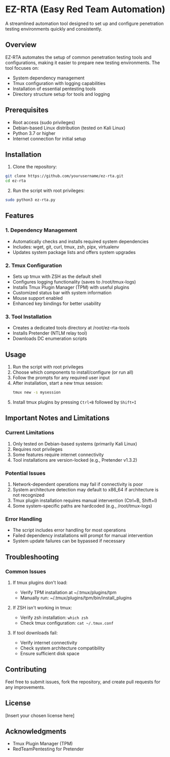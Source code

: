 # EZ-RTA (Easy Red Team Automation)

A streamlined automation tool designed to set up and configure penetration testing environments quickly and consistently.

## Overview

EZ-RTA automates the setup of common penetration testing tools and configurations, making it easier to prepare new testing environments. The tool focuses on:

- System dependency management
- Tmux configuration with logging capabilities
- Installation of essential pentesting tools
- Directory structure setup for tools and logging

## Prerequisites

- Root access (sudo privileges)
- Debian-based Linux distribution (tested on Kali Linux)
- Python 3.7 or higher
- Internet connection for initial setup

## Installation

1. Clone the repository:
```bash
git clone https://github.com/yourusername/ez-rta.git
cd ez-rta
```

2. Run the script with root privileges:
```bash
sudo python3 ez-rta.py
```

## Features

### 1. Dependency Management
- Automatically checks and installs required system dependencies
- Includes: wget, git, curl, tmux, zsh, pipx, virtualenv
- Updates system package lists and offers system upgrades

### 2. Tmux Configuration
- Sets up tmux with ZSH as the default shell
- Configures logging functionality (saves to /root/tmux-logs)
- Installs Tmux Plugin Manager (TPM) with useful plugins
- Customized status bar with system information
- Mouse support enabled
- Enhanced key bindings for better usability

### 3. Tool Installation
- Creates a dedicated tools directory at /root/ez-rta-tools
- Installs Pretender (NTLM relay tool)
- Downloads DC enumeration scripts

## Usage

1. Run the script with root privileges
2. Choose which components to install/configure (or run all)
3. Follow the prompts for any required user input
4. After installation, start a new tmux session:
   ```bash
   tmux new -s mysession
   ```
5. Install tmux plugins by pressing `Ctrl+B` followed by `Shift+I`

## Important Notes and Limitations

### Current Limitations
1. Only tested on Debian-based systems (primarily Kali Linux)
2. Requires root privileges
3. Some features require internet connectivity
4. Tool installations are version-locked (e.g., Pretender v1.3.2)

### Potential Issues
1. Network-dependent operations may fail if connectivity is poor
2. System architecture detection may default to x86_64 if architecture is not recognized
3. Tmux plugin installation requires manual intervention (Ctrl+B, Shift+I)
4. Some system-specific paths are hardcoded (e.g., /root/tmux-logs)

### Error Handling
- The script includes error handling for most operations
- Failed dependency installations will prompt for manual intervention
- System update failures can be bypassed if necessary

## Troubleshooting

### Common Issues
1. If tmux plugins don't load:
   - Verify TPM installation at ~/.tmux/plugins/tpm
   - Manually run: ~/.tmux/plugins/tpm/bin/install_plugins

2. If ZSH isn't working in tmux:
   - Verify zsh installation: `which zsh`
   - Check tmux configuration: `cat ~/.tmux.conf`

3. If tool downloads fail:
   - Verify internet connectivity
   - Check system architecture compatibility
   - Ensure sufficient disk space

## Contributing

Feel free to submit issues, fork the repository, and create pull requests for any improvements.

## License

[Insert your chosen license here]

## Acknowledgments

- Tmux Plugin Manager (TPM)
- RedTeamPentesting for Pretender 